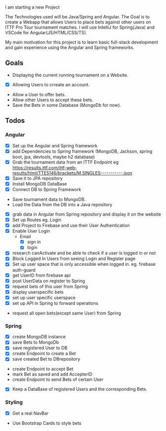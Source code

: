 I am starting a new Project

The Technologies used will be Java/Spring and Angular.
The Goal is to create a Webapp that allows Users to place bets against other users on ITTF Pro Tour tournament matches.
I will use IntelliJ for Spring(Java) and VSCode for Angular(JS/HTML/CSS/TS).

My main motivation for this project is to learn basic full-stack development and gain experience using the Angular and Spring frameworks.

## Goals

* Displaying the current running tournament on a Website.
* [x] Allowing Users to crreate an account.
* Allow a User to offer bets.
* Allow other Users to accept these bets.
* Save the Bets in some Database (MongoDb for now).

## Todos

### Angular

* [x] Set up the Angular and Spring framework
* [x] add Dependencies to Spring framework (MongoDB, Jackson, spring boot, jpa, devtools, maybe h2 database)
* [x] Grab the tournament data from an ITTF Endpoint eg https://results.ittf.com/ittf-web-results/html/TTE5146/brackets/M.SINGLES-----------.json
* [x] Save it to JPA repository
* [x] Install MongoDB DataBase
* [x] Connect DB to Spring Framework
* Save tournament data to MongoDB.
* Load the Data from the DB into a Java repository
* [x] grab data in Angular from Spring repository and display it on the website
* [x] Set up Routes eg. Login
* [x] add Project to Firebase and use their User Authentication
* [x] Enable User Login
  * Email
    * [x] sign in
    * [x] login
* [x] research canActivate and be able to check if a user is logged in or not
* [x] Block Logged In Users from seeing Login and Register page
* [x] Set up user space that is only accessible when logged in. eg. firebase auth-guard
* [x] get UserID from firebase api
* [x] post UserData on register to Spring
* [x] request bets of this user from Spring
* [x] display userspecific bets
* [x] set up user specific userspace
* [x] set up API in Spring to forward operations
* request all open bets(except same User) from Spring

### Spring

* [x] create MongoDB instance
* [x] save Bets to MongoDb
* [x] save registered User to DB
* [x] create Endpoint to create a Bet
* [x] save created Bet to DBrepository
* create Endpoint to accept Bet
* mark Bet as saved and add AccepterID
* create Endpoint to send Bets of certain User
* [x] Keep a DataBase of registered Users and the corresponding Bets.

### Styling

* [x] Get a real NavBar
* Use Bootstrap Cards to style bets





